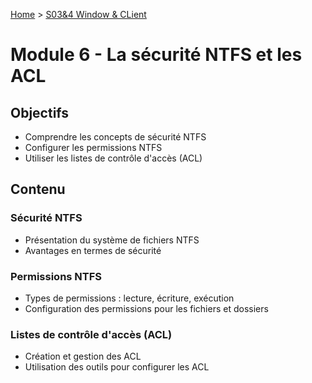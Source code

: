 [Home](https://github.com/Addleo/TSSR/tree/main) > [S03&4 Window & CLient](https://github.com/Addleo/TSSR/tree/S03%264-Windows_client)  
# Module 6 - La sécurité NTFS et les ACL

## Objectifs
- Comprendre les concepts de sécurité NTFS
- Configurer les permissions NTFS
- Utiliser les listes de contrôle d'accès (ACL)

## Contenu
### Sécurité NTFS
- Présentation du système de fichiers NTFS
- Avantages en termes de sécurité

### Permissions NTFS
- Types de permissions : lecture, écriture, exécution
- Configuration des permissions pour les fichiers et dossiers

### Listes de contrôle d'accès (ACL)
- Création et gestion des ACL
- Utilisation des outils pour configurer les ACL
